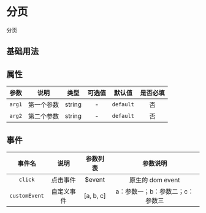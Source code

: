 <!-- 加载 demo 组件 start -->
<!-- 脚本自动生成，请自行修改此组件具体的文档信息 -->

<script setup>
import demo from '../../examples/Pagination.vue'
import Preview from '../../src/components/Preview.vue'
</script>
<!-- 加载 demo 组件 end -->

<!-- 正文开始 -->

# 分页

分页

## 基础用法

<Preview comp-name="Pagination" demo-name="demo">
  <demo />
</Preview>

## 属性

参数 | 说明 | 类型 | 可选值 | 默认值 | 是否必填
:-: | :-: | :-: | :-: | :-: | :-:
`arg1` | 第一个参数 | string | - | `default` | 否
`arg2` | 第二个参数 | string | - | `default` | 否

## 事件

事件名 | 说明 | 参数列表 | 参数说明
:-: | :-: | :-: | :-:
`click` | 点击事件 | $event | 原生的 dom event
`customEvent` | 自定义事件 | [a, b, c] | a：参数一；b：参数二；c：参数三
